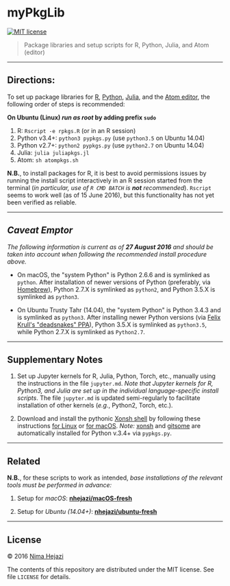 # myPkgLib

[![MIT
license](http://img.shields.io/badge/license-MIT-brightgreen.svg)](http://opensource.org/licenses/MIT)

> Package libraries and setup scripts for R, Python, Julia,
> and Atom (editor)

---

## Directions:

To set up package libraries for [R](https://www.r-project.org),
[Python](https://www.python.org), [Julia](http://julialang.org), and the [Atom
editor](https://atom.io), the following order of steps is recommended:

**On Ubuntu (Linux) _run as root_ by adding prefix `sudo`**

1. R: `Rscript -e rpkgs.R` (or in an R session)
2. Python v3.4+: `python3 pypkgs.py` (use `python3.5` on Ubuntu 14.04)
3. Python v2.7+: `python2 pypkgs.py` (use `python2.7` on Ubuntu 14.04)
4. Julia: `julia juliapkgs.jl`
5. Atom: `sh atompkgs.sh`

__N.B.__, to install packages for R, it is best to avoid permissions issues by
running the install script interactively in an R session started from the
terminal (_in particular, use of `R CMD BATCH` is __not__ recommended_).
`Rscript` seems to work well (as of 15 June 2016), but this functionality has
not yet been verified as reliable.

---

## _Caveat Emptor_

_The following information is current as of __27 August 2016__ and should be
taken into account when following the recommended install procedure above._

* On macOS, the "system Python" is Python 2.6.6 and is symlinked as `python`.
    After installation of newer versions of Python (preferably, via
    [Homebrew](http://brew.sh)), Python 2.7.X is symlinked as `python2`, and
    Python 3.5.X is symlinked as `python3`.

* On Ubuntu Trusty Tahr (14.04), the "system Python" is Python 3.4.3 and is
    symlinked as `python3`. After installing newer Python versions (via [Felix
    Krull's "deadsnakes" PPA](https://launchpad.net/~fkrull/+archive/ubuntu/deadsnakes)),
    Python 3.5.X is symlinked as `python3.5`, while Python 2.7.X is symlinked as
    `Python2.7`.

---

## Supplementary Notes

1. Set up Jupyter kernels for R, Julia, Python, Torch, etc., manually using the
    instructions in the file `jupyter.md`. _Note that Jupyter kernels for R,
    Python3, and Julia are set up in the individual language-specific install
    scripts_. The file `jupyter.md` is updated semi-regularly to facilitate
    installation of other kernels (_e.g._, Python2, Torch, etc.).

2. Download and install the pythonic [Xonsh shell](http://xon.sh) by following
    these instructions [for Linux](http://xon.sh/linux.html) or [for
    macOS](http://xon.sh/osx.html). _Note:_
    [xonsh](https://github.com/xonsh/xonsh) and
    [gitsome](https://github.com/donnemartin/gitsome) are automatically
    installed for Python v.3.4+ via `pypkgs.py`.

---

## Related

__N.B.__, for these scripts to work as intended, _base installations of the
relevant tools must be performed in advance:_

1. Setup for _macOS_:
    __[nhejazi/macOS-fresh](https://github.com/nhejazi/macOS-fresh)__

2. Setup for _Ubuntu (14.04+)_:
    __[nhejazi/ubuntu-fresh](https://github.com/nhejazi/ubuntu-fresh)__

---

## License

&copy; 2016 [Nima Hejazi](http://nimahejazi.org)

The contents of this repository are distributed under the MIT license. See file
`LICENSE` for details.
